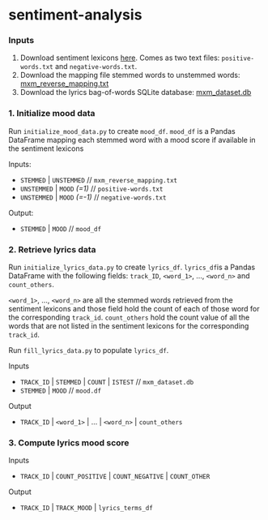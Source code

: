 # sentiment-analysis

### Inputs

1. Download sentiment lexicons [here](http://www.cs.uic.edu/~liub/FBS/opinion-lexicon-English.rar). Comes as two text files: `positive-words.txt` and `negative-words.txt`.
2. Download the mapping file stemmed words to unstemmed words: [mxm_reverse_mapping.txt](http://labrosa.ee.columbia.edu/millionsong/sites/default/files/mxm_reverse_mapping.txt) 
3. Download the lyrics bag-of-words SQLite database: [mxm_dataset.db](http://labrosa.ee.columbia.edu/millionsong/sites/default/files/AdditionalFiles/mxm_dataset.db)
    
    
    
### 1. Initialize mood data

Run `initialize_mood_data.py` to create `mood_df`.
`mood_df` is a Pandas DataFrame mapping each stemmed word with a mood score if available in the sentiment lexicons
    
Inputs:
* `STEMMED`   | `UNSTEMMED`    // `mxm_reverse_mapping.txt`
* `UNSTEMMED` | `MOOD` *(=1)*    // `positive-words.txt`
* `UNSTEMMED` | `MOOD` *(=-1)*   // `negative-words.txt`

Output:
* `STEMMED` | `MOOD`          // `mood_df`  


### 2. Retrieve lyrics data

Run `initialize_lyrics_data.py` to create `lyrics_df`.
`lyrics_df`is a Pandas DataFrame with the following fields: `track_ID`, `<word_1>`, ..., `<word_n>` and `count_others`.

`<word_1>`, ..., `<word_n>` are all the stemmed words retrieved from the sentiment lexicons and those field hold the count of each of those word for the corresponding `track_id`.
`count_others` hold the count value of all the words that are not listed in the sentiment lexicons for the corresponding `track_id`.


Run `fill_lyrics_data.py` to populate `lyrics_df`.

Inputs
* `TRACK_ID` | `STEMMED` | `COUNT` | `ISTEST`     // `mxm_dataset.db`    
* `STEMMED` | `MOOD`                              // `mood.df`
    
Output
* `TRACK_ID` | `<word_1>` | ... | `<word_n>` | `count_others`


### 3. Compute lyrics mood score

Inputs
* `TRACK_ID` | `COUNT_POSITIVE` | `COUNT_NEGATIVE` | `COUNT_OTHER`
    
Output
* `TRACK_ID` | `TRACK_MOOD` | `lyrics_terms_df`
